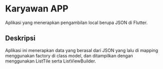 # Karyawan APP

Aplikasi yang menerapkan pengambilan local berupa JSON di Flutter.

## Deskripsi
Aplikasi ini menerapkan data yang berasal dari JSON yang lalu di mapping menggunakan factory di class model, dan ditampilkan dengan menggunakan ListTile serta ListViewBuilder. 
